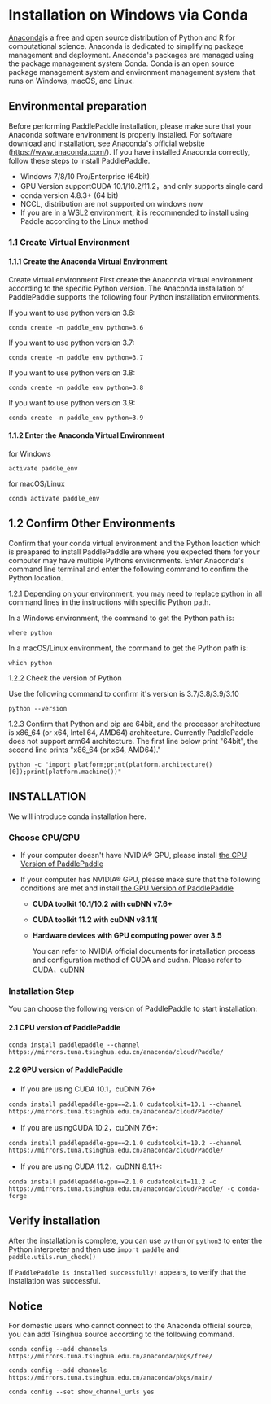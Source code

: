 # Installation on Windows via Conda

[Anaconda](https://www.anaconda.com/)is a free and open source distribution of Python and R for computational science. Anaconda is dedicated to simplifying package management and deployment. Anaconda's packages are managed using the package management system Conda. Conda is an open source package management system and environment management system that runs on Windows, macOS, and Linux.



## Environmental preparation

Before performing PaddlePaddle installation, please make sure that your Anaconda software environment is properly installed. For software download and installation, see Anaconda's official website (https://www.anaconda.com/). If you have installed Anaconda correctly, follow these steps to install PaddlePaddle.

* Windows 7/8/10 Pro/Enterprise (64bit)
* GPU Version supportCUDA 10.1/10.2/11.2，and only supports single card
* conda version 4.8.3+ (64 bit)
* NCCL, distribution are not supported on windows now
* If you are in a WSL2 environment, it is recommended to install using Paddle according to the Linux method


### 1.1 Create Virtual Environment

#### 1.1.1 Create the Anaconda Virtual Environment

Create virtual environment First create the Anaconda virtual environment according to the specific Python version. The Anaconda installation of PaddlePaddle supports the following four Python installation environments.


If you want to use python version 3.6:

```
conda create -n paddle_env python=3.6
```

If you want to use python version 3.7:

```
conda create -n paddle_env python=3.7
```

If you want to use python version 3.8:

```
conda create -n paddle_env python=3.8
```

If you want to use python version 3.9:

```
conda create -n paddle_env python=3.9
```



#### 1.1.2 Enter the Anaconda Virtual Environment

for Windows

```
activate paddle_env
```

for macOS/Linux

```
conda activate paddle_env
```



## 1.2 Confirm Other Environments

Confirm that your conda virtual environment and the Python loaction which is preapared to install PaddlePaddle are where you expected them for your computer may have multiple Pythons environments. Enter Anaconda's command line terminal and enter the following command to confirm the Python location.

1.2.1 Depending on your environment, you may need to replace python in all command lines in the instructions with specific Python path.

In a Windows environment, the command to get the Python path is:

```
where python
```

In a macOS/Linux environment, the command to get the Python path is:

```
which python
```



1.2.2 Check the version of Python

Use the following command to confirm it's version is 3.7/3.8/3.9/3.10

```
python --version
```



1.2.3 Confirm that Python and pip are 64bit, and the processor architecture is x86_64 (or x64, Intel 64, AMD64) architecture. Currently PaddlePaddle does not support arm64 architecture. The first line below print "64bit", the second line prints "x86_64 (or x64, AMD64)."


```
python -c "import platform;print(platform.architecture()[0]);print(platform.machine())"
```





## INSTALLATION

We will introduce conda installation here.

### Choose CPU/GPU

* If your computer doesn't have NVIDIA® GPU, please install [the CPU Version of PaddlePaddle](#cpu)

* If your computer has NVIDIA® GPU, please make sure that the following conditions are met and install [the GPU Version of PaddlePaddle](#gpu)

  * **CUDA toolkit 10.1/10.2 with cuDNN v7.6+**

  * **CUDA toolkit 11.2 with cuDNN v8.1.1(**

  * **Hardware devices with GPU computing power over 3.5**

    You can refer to NVIDIA official documents for installation process and configuration method of CUDA and cudnn. Please refer to [CUDA](https://docs.nvidia.com/cuda/cuda-installation-guide-linux/)，[cuDNN](https://docs.nvidia.com/deeplearning/sdk/cudnn-install/)


### Installation Step

You can choose the following version of PaddlePaddle to start installation:



#### 2.1 CPU version of PaddlePaddle

```
conda install paddlepaddle --channel https://mirrors.tuna.tsinghua.edu.cn/anaconda/cloud/Paddle/
```




#### 2.2 GPU version of PaddlePaddle


*  If you are using CUDA 10.1，cuDNN 7.6+

  ```
  conda install paddlepaddle-gpu==2.1.0 cudatoolkit=10.1 --channel https://mirrors.tuna.tsinghua.edu.cn/anaconda/cloud/Paddle/
  ```

*  If you are usingCUDA 10.2，cuDNN 7.6+:

  ```
  conda install paddlepaddle-gpu==2.1.0 cudatoolkit=10.2 --channel https://mirrors.tuna.tsinghua.edu.cn/anaconda/cloud/Paddle/
  ```

*  If you are using CUDA 11.2，cuDNN 8.1.1+:

  ```
  conda install paddlepaddle-gpu==2.1.0 cudatoolkit=11.2 -c https://mirrors.tuna.tsinghua.edu.cn/anaconda/cloud/Paddle/ -c conda-forge
  ```


## Verify installation

After the installation is complete, you can use `python` or `python3` to enter the Python interpreter and then use `import paddle` and `paddle.utils.run_check()`

If `PaddlePaddle is installed successfully!` appears, to verify that the installation was successful.



## Notice

For domestic users who cannot connect to the Anaconda official source, you can add Tsinghua source according to the following command.


```
conda config --add channels https://mirrors.tuna.tsinghua.edu.cn/anaconda/pkgs/free/
```
```
conda config --add channels https://mirrors.tuna.tsinghua.edu.cn/anaconda/pkgs/main/
```
```
conda config --set show_channel_urls yes
```
